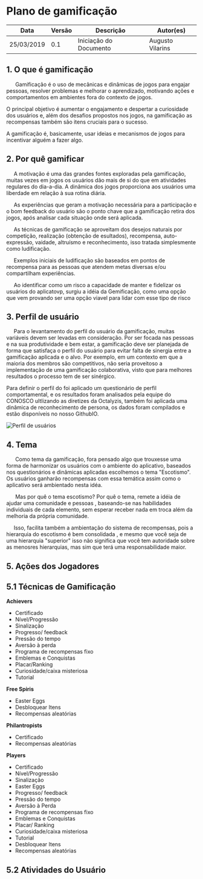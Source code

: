 # Plano de gamificação

| **Data** | **Versão** | **Descrição** | **Autor(es)** |
|---|---|---|---|
|25/03/2019 | 0.1 | Iniciação do Documento | Augusto Vilarins |

## 1. O que é gamificação

<p> &nbsp;&nbsp;&nbsp;&nbsp;&nbsp; Gamificação é o uso de mecânicas e dinâmicas de jogos para engajar pessoas, resolver problemas e melhorar o aprendizado, motivando ações e comportamentos em ambientes fora do contexto de jogos.

O principal objetivo é aumentar o engajamento e despertar a curiosidade dos usuários e, além dos desafios propostos nos jogos, na gamificação as recompensas também são itens cruciais para o sucesso.

A gamificação é, basicamente, usar ideias e mecanismos de jogos para incentivar alguém a fazer algo.

## 2. Por quê gamificar

&nbsp;&nbsp;&nbsp;&nbsp;&nbsp;A motivação é uma das grandes fontes exploradas pela gamificação, muitas vezes em jogos os usuários dão mais de si do que em atividades regulares do dia-a-dia. A dinâmica dos jogos proporciona aos usuários uma liberdade em relação à sua rotina diária.

&nbsp;&nbsp;&nbsp;&nbsp;&nbsp;As experiências que geram a motivação necessária para a participação e o bom feedback do usuário são o ponto chave que a gamificação retira dos jogos, após analisar cada situação onde será aplicada.

&nbsp;&nbsp;&nbsp;&nbsp;&nbsp;As técnicas de gamificação se aproveitam dos desejos naturais por competição, realização (obtenção de esultados), recompensa, auto-expressão, vaidade, altruísmo e reconhecimento, isso tratada simplesmente como ludificação.

&nbsp;&nbsp;&nbsp;&nbsp;&nbsp;Exemplos iniciais de ludificação são baseados em pontos de recompensa para as pessoas que atendem metas diversas e/ou compartilham experiências.

&nbsp;&nbsp;&nbsp;&nbsp;&nbsp;Ao identificar como um risco a capacidade de manter e fidelizar os usuários do aplicatovp, surgiu a idéia da Gemificação, como uma opção que vem provando ser uma opção viavel para lidar com esse tipo de risco

## 3. Perfil de usuário

&nbsp;&nbsp;&nbsp;&nbsp;&nbsp;Para o levantamento do perfil do usuário da gamificação, muitas variáveis devem ser levadas em consideração. Por ser focada nas pessoas e na sua produtividade e bem estar, a gamificação deve ser planejada de forma que satisfaça o perfil do usuário para evitar falta de sinergia entre a gamificação aplicada e o alvo. Por exemplo, em um contexto em que a maioria dos membros são competitivos, não seria proveitoso a implementação de uma gamificação colaborativa, visto que para melhores resultados o processo tem de ser sinérgico.

Para definir o perfil do foi aplicado um questionário de perfil comportamental, e os resultados foram analisados pela equipe do CONOSCO ultlizando as diretizes da Octalyzis, também foi aplicada uma dinâmica de reconhecimento de persona, os dados foram compilados e estão disponíveis no nosso GithubIO.

![Perfil de usuários](https://i.imgur.com/wlYoF86.png)


## 4. Tema

&nbsp;&nbsp;&nbsp;&nbsp;&nbsp; Como tema da gamificação, fora pensado algo que trouxesse uma forma de harmonizar os usuários com o ambiente do aplicativo, baseados nos questionários e dinâmicas aplicadas escolhemos o tema "Escotismo".  Os usuários ganharão recompensas com essa temática assim como o aplicativo será ambientado nesta idéa.

&nbsp;&nbsp;&nbsp;&nbsp;&nbsp; Mas por quê o tema escotismo? Por quê o tema, remete a idéia de ajudar uma comunidade e pessoas , baseando-se nas habilidades individuais de cada elemento, sem esperar receber nada em troca além da melhoria da própria comunidade.

&nbsp;&nbsp;&nbsp;&nbsp;&nbsp;Isso, facilita também a ambientação do sistema de recompensas, pois a hierarquia do escotismo é bem consolidada , e mesmo que você seja de uma hierarquia "superior" isso não significa que você tem autoridade sobre as menosres hierarquias, mas sim que terá uma responsabilidade maior.


## 5. Ações dos Jogadores

## 5.1 Técnicas de Gamificação

**Achievers**

- Certificado
- Nível/Progressão
- Sinalização
- Progresso/ feedback
- Pressão do tempo
- Aversão à perda
- Programa de recompensas fixo
- Emblemas e Conquistas
- Placar/Ranking
- Curiosidade/caixa misteriosa
- Tutorial

**Free Spiris** 

- Easter Eggs
- Desbloquear Itens 
- Recompensas aleatórias

**Philantropists** 

- Certificado
- Recompensas aleatórias

**Players**

- Certificado
- Nível/Progressão
- Sinalização
- Easter Eggs
- Progresso/ feedback
- Pressão do tempo
- Aversão à Perda
- Programa de recompensas fixo
- Emblemas e Conquistas
- Placar/ Ranking
- Curiosidade/caixa misteriosa
- Tutorial
- Desbloquear Itens 
- Recompensas aleatórias


## 5.2 Atividades do Usuário

